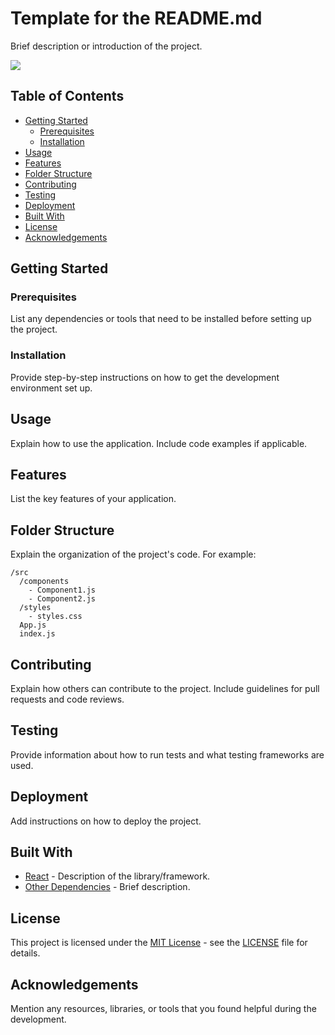 # Template for the README.md

Brief description or introduction of the project.

<img src="https://github.com/v-macrev/js-proj/blob/main/homem-letra.gif">

## Table of Contents

- [Getting Started](#getting-started)
  - [Prerequisites](#prerequisites)
  - [Installation](#installation)
- [Usage](#usage)
- [Features](#features)
- [Folder Structure](#folder-structure)
- [Contributing](#contributing)
- [Testing](#testing)
- [Deployment](#deployment)
- [Built With](#built-with)
- [License](#license)
- [Acknowledgements](#acknowledgements)

## Getting Started

### Prerequisites

List any dependencies or tools that need to be installed before setting up the project.

### Installation

Provide step-by-step instructions on how to get the development environment set up.

## Usage

Explain how to use the application. Include code examples if applicable.

## Features

List the key features of your application.

## Folder Structure

Explain the organization of the project's code. For example:

```
/src
  /components
    - Component1.js
    - Component2.js
  /styles
    - styles.css
  App.js
  index.js
```

## Contributing

Explain how others can contribute to the project. Include guidelines for pull requests and code reviews.

## Testing

Provide information about how to run tests and what testing frameworks are used.

## Deployment

Add instructions on how to deploy the project.

## Built With

- [React](https://reactjs.org/) - Description of the library/framework.
- [Other Dependencies](#) - Brief description.

## License

This project is licensed under the [MIT License](LICENSE) - see the [LICENSE](LICENSE) file for details.

## Acknowledgements

Mention any resources, libraries, or tools that you found helpful during the development.


